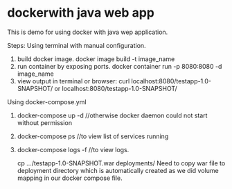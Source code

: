 # dockerwith java web app
This is demo for using docker with java wep application.

Steps: 
Using terminal with manual configuration. 
1. build docker image. 
	docker image build -t image_name
2. run container by exposing ports.
        docker container run -p 8080:8080 -d  image_name
3. view output in terminal or browser:
        curl localhost:8080/testapp-1.0-SNAPSHOT/ or
        localhost:8080/testapp-1.0-SNAPSHOT/

Using docker-compose.yml
1. docker-compose up -d //otherwise docker daemon could not start without permission
2. docker-compose ps //to view list of services running
3. docker-compose logs -f //to view logs.
   
   cp .../testapp-1.0-SNAPSHOT.war deployments/
   Need to copy war file to deployment directory which is automatically created as we did
   volume mapping in our docker compose file. 
